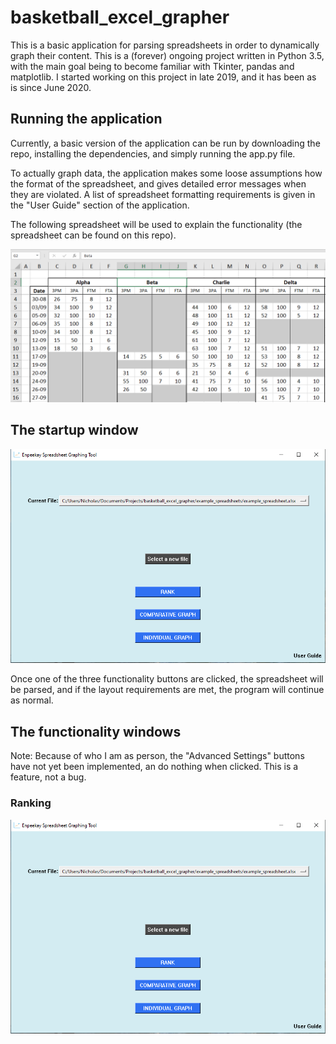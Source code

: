 # basketball_excel_grapher

This is a basic application for parsing spreadsheets in order to dynamically graph their content. This is a (forever) ongoing project written in Python 3.5, with the main goal being to become familiar with Tkinter, pandas and matplotlib. I started working on this project in late 2019, and it has been as is since June 2020.

## Running the application

Currently, a basic version of the application can be run by downloading the repo, installing the dependencies, and simply running the app.py file.

To actually graph data, the application makes some loose assumptions how the format of the spreadsheet, and gives detailed error messages when they are violated. A list of spreadsheet formatting requirements is given in the "User Guide" section of the application.

The following spreadsheet will be used to explain the functionality (the spreadsheet can be found on this repo).

![](visuals/example_spreadsheet.PNG)

## The startup window

![](visuals/start.PNG)

Once one of the three functionality buttons are clicked, the spreadsheet will be parsed, and if the layout requirements are met, the program will continue as normal.

## The functionality windows

Note: Because of who I am as person, the "Advanced Settings" buttons have not yet been implemented, an do nothing when clicked. This is a feature, not a bug. 

### Ranking

![](visuals/start.PNG)
